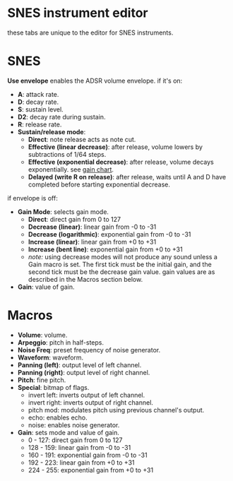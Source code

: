 # SNES instrument editor

these tabs are unique to the editor for SNES instruments.



# SNES

**Use envelope** enables the ADSR volume envelope. if it's on:

- **A**: attack rate.
- **D**: decay rate.
- **S**: sustain level.
- **D2**: decay rate during sustain.
- **R**: release rate.
- **Sustain/release mode**:
  - **Direct**: note release acts as note cut.
  - **Effective (linear decrease)**: after release, volume lowers by subtractions of 1/64 steps.
  - **Effective (exponential decrease)**: after release, volume decays exponentially. see [gain chart](../7-systems/snes.md).
  - **Delayed (write R on release)**: after release, waits until A and D have completed before starting exponential decrease.

if envelope is off:
- **Gain Mode**: selects gain mode.
  - **Direct**: direct gain from 0 to 127
  - **Decrease (linear)**: linear gain from -0 to -31
  - **Decrease (logarithmic)**: exponential gain from -0 to -31
  - **Increase (linear)**: linear gain from +0 to +31
  - **Increase (bent line)**: exponential gain from +0 to +31
  - _note:_ using decrease modes will not produce any sound unless a Gain macro is set. The first tick must be the initial gain, and the second tick must be the decrease gain value. gain values are as described in the Macros section below.
- **Gain**: value of gain.



# Macros

- **Volume**: volume.
- **Arpeggio**: pitch in half-steps.
- **Noise Freq**: preset frequency of noise generator.
- **Waveform**: waveform.
- **Panning (left)**: output level of left channel.
- **Panning (right)**: output level of right channel.
- **Pitch**: fine pitch.
- **Special**: bitmap of flags.
  - invert left: inverts output of left channel.
  - invert right: inverts output of right channel.
  - pitch mod: modulates pitch using previous channel's output.
  - echo: enables echo.
  - noise: enables noise generator.
- **Gain**: sets mode and value of gain.
  - 0 - 127: direct gain from 0 to 127
  - 128 - 159: linear gain from -0 to -31
  - 160 - 191: exponential gain from -0 to -31
  - 192 - 223: linear gain from +0 to +31
  - 224 - 255: exponential gain from +0 to +31
